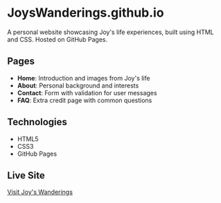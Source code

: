 # JoysWanderings.github.io

A personal website showcasing Joy's life experiences, built using HTML and CSS. Hosted on GitHub Pages.

## Pages
- **Home**: Introduction and images from Joy's life
- **About**: Personal background and interests
- **Contact**: Form with validation for user messages
- **FAQ**: Extra credit page with common questions

## Technologies
- HTML5
- CSS3
- GitHub Pages

## Live Site
[Visit Joy's Wanderings]((https://thequietone409.github.io/JoysWanderings.github.io/))

